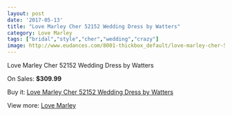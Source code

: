 ```yaml
---
layout: post
date: '2017-05-13'
title: "Love Marley Cher 52152 Wedding Dress by Watters"
category: Love Marley
tags: ["bridal","style","cher","wedding","crazy"]
image: http://www.eudances.com/8001-thickbox_default/love-marley-cher-52152-wedding-dress-by-watters.jpg
---
```

Love Marley Cher 52152 Wedding Dress by Watters

On Sales: **$309.99**
<a href="https://www.eudances.com/en/love-marley/2796-love-marley-cher-52152-wedding-dress-by-watters.html"><amp-img layout="responsive" width="600" height="600" src="//www.eudances.com/8001-thickbox_default/love-marley-cher-52152-wedding-dress-by-watters.jpg" alt="Love Marley Cher 52152 Wedding Dress by Watters 0" /></a>
<a href="https://www.eudances.com/en/love-marley/2796-love-marley-cher-52152-wedding-dress-by-watters.html"><amp-img layout="responsive" width="600" height="600" src="//www.eudances.com/8003-thickbox_default/love-marley-cher-52152-wedding-dress-by-watters.jpg" alt="Love Marley Cher 52152 Wedding Dress by Watters 1" /></a>
<a href="https://www.eudances.com/en/love-marley/2796-love-marley-cher-52152-wedding-dress-by-watters.html"><amp-img layout="responsive" width="600" height="600" src="//www.eudances.com/8002-thickbox_default/love-marley-cher-52152-wedding-dress-by-watters.jpg" alt="Love Marley Cher 52152 Wedding Dress by Watters 2" /></a>

Buy it: [Love Marley Cher 52152 Wedding Dress by Watters](https://www.eudances.com/en/love-marley/2796-love-marley-cher-52152-wedding-dress-by-watters.html "Love Marley Cher 52152 Wedding Dress by Watters")

View more: [Love Marley](https://www.eudances.com/en/44-love-marley "Love Marley")